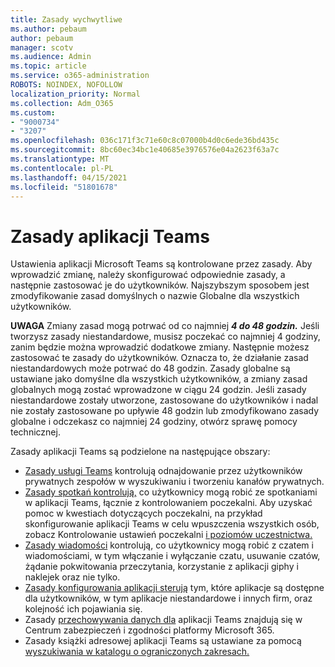 ```yaml
---
title: Zasady wychwytliwe
ms.author: pebaum
author: pebaum
manager: scotv
ms.audience: Admin
ms.topic: article
ms.service: o365-administration
ROBOTS: NOINDEX, NOFOLLOW
localization_priority: Normal
ms.collection: Adm_O365
ms.custom:
- "9000734"
- "3207"
ms.openlocfilehash: 036c171f3c71e60c8c07000b4d0c6ede36bd435c
ms.sourcegitcommit: 8bc60ec34bc1e40685e3976576e04a2623f63a7c
ms.translationtype: MT
ms.contentlocale: pl-PL
ms.lasthandoff: 04/15/2021
ms.locfileid: "51801678"
---
```

# <a name="teams-policies"></a>Zasady aplikacji Teams

Ustawienia aplikacji Microsoft Teams są kontrolowane przez zasady. Aby wprowadzić zmianę, należy skonfigurować odpowiednie zasady, a następnie zastosować je do użytkowników. Najszybszym sposobem jest zmodyfikowanie zasad domyślnych o nazwie Globalne dla wszystkich użytkowników. 

**UWAGA** Zmiany zasad mogą potrwać od co najmniej **_4 do 48 godzin._** Jeśli tworzysz zasady niestandardowe, musisz poczekać co najmniej 4 godziny, zanim będzie można wprowadzić dodatkowe zmiany. Następnie możesz zastosować te zasady do użytkowników. Oznacza to, że działanie zasad niestandardowych może potrwać do 48 godzin. Zasady globalne są ustawiane jako domyślne dla wszystkich użytkowników, a zmiany zasad globalnych mogą zostać wprowadzone w ciągu 24 godzin. Jeśli zasady niestandardowe zostały utworzone, zastosowane do użytkowników i nadal nie zostały zastosowane po upływie 48 godzin lub zmodyfikowano zasady globalne i odczekasz co najmniej 24 godziny, otwórz sprawę pomocy technicznej.

Zasady aplikacji Teams są podzielone na następujące obszary:

- [Zasady usługi Teams](https://docs.microsoft.com/MicrosoftTeams/teams-policies) kontrolują odnajdowanie przez użytkowników prywatnych zespołów w wyszukiwaniu i tworzeniu kanałów prywatnych.  
- [Zasady spotkań kontrolują,](https://docs.microsoft.com/microsoftteams/meeting-policies-in-teams) co użytkownicy mogą robić ze spotkaniami w aplikacji Teams, łącznie z kontrolowaniem poczekalni. Aby uzyskać pomoc w kwestiach dotyczących poczekalni, na przykład skonfigurowanie aplikacji Teams w celu wpuszczenia wszystkich osób, zobacz Kontrolowanie ustawień poczekalni [i poziomów uczestnictwa.](https://docs.microsoft.com/alchemyinsights/bypass-lobby)
- [Zasady wiadomości](https://docs.microsoft.com/microsoftteams/messaging-policies-in-teams) kontrolują, co użytkownicy mogą robić z czatem i wiadomościami, w tym włączanie i wyłączanie czatu, usuwanie czatów, żądanie pokwitowania przeczytania, korzystanie z aplikacji giphy i naklejek oraz nie tylko.
- [Zasady konfigurowania aplikacji sterują](https://docs.microsoft.com/MicrosoftTeams/teams-app-setup-policies) tym, które aplikacje są dostępne dla użytkowników, w tym aplikacje niestandardowe i innych firm, oraz kolejność ich pojawiania się.  
- Zasady [przechowywania danych dla](https://docs.microsoft.com/microsoftteams/retention-policies) aplikacji Teams znajdują się w Centrum zabezpieczeń i zgodności platformy Microsoft 365.
- Zasady książki adresowej aplikacji Teams są ustawiane za pomocą [wyszukiwania w katalogu o ograniczonych zakresach.](https://docs.microsoft.com/MicrosoftTeams/teams-scoped-directory-search)